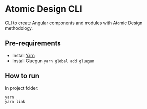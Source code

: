 # Atomic Design CLI
CLI to create Angular components and modules with Atomic Design methodology.


## Pre-requirements

- Install [Yarn](https://yarnpkg.com/en/)
- Install Gluegun `yarn global add gluegun`


## How to run

In project folder: 
```
yarn
yarn link
```
